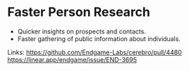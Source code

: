 # Faster Person Research

*   Quicker insights on prospects and contacts.
*   Faster gathering of public information about individuals.

Links:
https://github.com/Endgame-Labs/cerebro/pull/4480
https://linear.app/endgame/issue/END-3695
